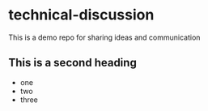 # technical-discussion
This is a demo repo for sharing ideas and communication

## This is a second heading
* one
* two
* three
